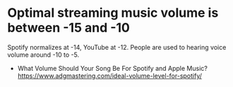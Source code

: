 # Optimal streaming music volume is between -15 and -10

Spotify normalizes at -14, YouTube at -12. People are used to hearing voice volume around -10 to -5.

* What Volume Should Your Song Be For Spotify and Apple Music?  
  <https://www.adgmastering.com/ideal-volume-level-for-spotify/>
